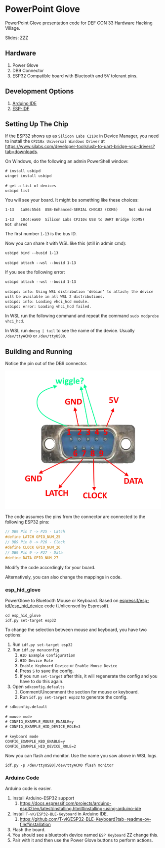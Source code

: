 # PowerPoint Glove
PowerPoint Glove presentation code for DEF CON 33 Hardware Hacking Village.

Slides: ZZZ

## Hardware

1. Power Glove
2. DB9 Connector
3. ESP32 Compatible board with Bluetooth and 5V tolerant pins.

## Development Options

1. [Arduino IDE](https://www.arduino.cc/en/software/)
2. [ESP-IDF](https://github.com/espressif/esp-idf?tab=readme-ov-file#setting-up-esp-idf)

## Setting Up The Chip
If the ESP32 shows up as `Silicon Labs C210x` in Device Manager, you need to
install the `CP210x Universal Windows Driver` at https://www.silabs.com/developer-tools/usb-to-uart-bridge-vcp-drivers?tab=downloads.

On Windows, do the following an admin PowerShell window:

```
# install usbipd
winget install usbipd

# get a list of devices
usbipd list
```

You will see your board. It might be something like these choices:

```
1-13   1a86:55d4  USB-Enhanced-SERIAL CH9102 (COM5)     Not shared

1-13   10c4:ea60  Silicon Labs CP210x USB to UART Bridge (COM5)     Not shared
```

The first number `1-13` is the bus ID.

Now you can share it with WSL like this (still in admin cmd):

```
usbipd bind --busid 1-13

usbipd attach --wsl --busid 1-13
```

If you see the following error:

```
usbipd attach --wsl --busid 1-13

usbipd: info: Using WSL distribution 'debian' to attach; the device will be available in all WSL 2 distributions.
usbipd: info: Loading vhci_hcd module.
usbipd: error: Loading vhci_hcd failed.
```

In WSL run the following command and repeat the command `sudo modprobe vhci_hcd`.

In WSL run `dmesg | tail` to see the name of the device. Usually `/dev/ttyACM0`
or `/dev/ttyUSB0`.

## Building and Running
Notice the pin out of the DB9 connector.

![](.images/db9.webp)

The code assumes the pins from the connector are connected to the following ESP32 pins:

```c
// DB9 Pin 7 -> P25 - Latch
#define LATCH GPIO_NUM_25
// DB9 Pin 8 -> P26 - Clock
#define CLOCK GPIO_NUM_26
// DB9 Pin 9 -> P27 - Data
#define DATA GPIO_NUM_27
```

Modify the code accordingly for your board.

Alternatively, you can also change the mappings in code.

### esp_hid_glove
PowerGlove to Bluetooth Mouse or Keyboard. Based on
[espressif/esp-idf/esp_hid_device][hid-link] code (Unlicensed by Espressif).

[hid-link]: http://github.com/espressif/esp-idf/blob/master/examples/bluetooth/esp_hid_device/

```
cd esp_hid_glove
idf.py set-target esp32
```

To change the selection between mouse and keyboard, you have two options:

1. Run `idf.py set-target esp32`
2. Run `idf.py menuconfig`
    1. `HID Example Configuration`
    2. `HID Device Role`
    3. `Enable Keyboard Device` or `Enable Mouse Device`
    4. Press `S` to save the config.
    5. If you run `set-target` after this, it will regenerate the config and you have to do this again.
3. Open `sdkconfig.defaults`
    1. Comment/Uncomment the section for mouse or keyboard.
    2. Run `idf.py set-target esp32` to generate the config.

```
# sdkconfig.default

# mouse mode
# CONFIG_EXAMPLE_MOUSE_ENABLE=y
# CONFIG_EXAMPLE_HID_DEVICE_ROLE=3

# keyboard mode
CONFIG_EXAMPLE_KBD_ENABLE=y
CONFIG_EXAMPLE_HID_DEVICE_ROLE=2
```

Now you can flash and monitor. Use the name you saw above in WSL logs.

```
idf.py -p /dev/ttyUSB0|/dev/ttyACM0 flash monitor
```

### Arduino Code
Arduino code is easier.

1. Install Arduino-ESP32 support
    1. https://docs.espressif.com/projects/arduino-esp32/en/latest/installing.html#installing-using-arduino-ide
2. Install `T-vK/ESP32-BLE-Keyboard` in Arduino IDE.
    1. https://github.com/T-vK/ESP32-BLE-Keyboard?tab=readme-ov-file#installation
3. Flash the board.
4. You should see a bluetooth device named `ESP Keyboard` ZZ change this.
5. Pair with it and then use the Power Glove buttons to perform actions.